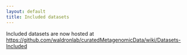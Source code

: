 ```yaml
---
layout: default
title: Included datasets
---
```


Included datasets are now hosted at https://github.com/waldronlab/curatedMetagenomicData/wiki/Datasets-Included